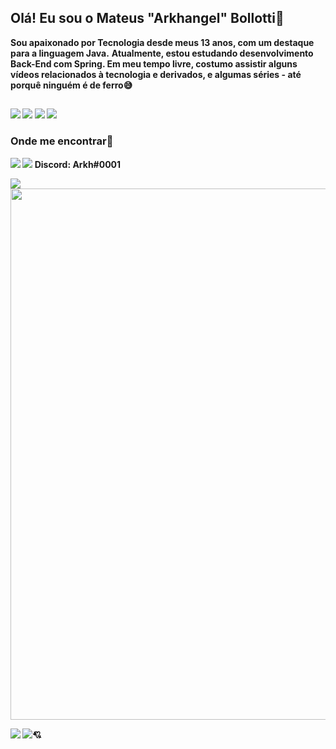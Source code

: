 ## Olá! Eu sou o Mateus "Arkhangel" Bollotti🤙

<strong>Sou apaixonado por Tecnologia desde meus 13 anos, com um destaque para a linguagem Java.</strong>
<strong>Atualmente, estou estudando desenvolvimento Back-End com Spring. Em meu tempo livre, costumo assistir alguns vídeos relacionados à tecnologia e derivados, e algumas séries - até porquê ninguém é de ferro😅<strong>
##

<img src="https://img.shields.io/badge/Java-ED8B00?style=for-the-badge&logo=java&logoColor=white">
<img src="https://img.shields.io/badge/IntelliJ_IDEA-000000.svg?style=for-the-badge&logo=intellij-idea&logoColor=white">
<img src="https://img.shields.io/badge/GIT-E44C30?style=for-the-badge&logo=git&logoColor=white">
<img src="https://img.shields.io/badge/Linux-FCC624?style=for-the-badge&logo=linux&logoColor=black">


### Onde me encontrar🔻
<a href="https://wa.me/+5544974005474"><img src="https://img.shields.io/badge/WhatsApp-25D366?style=for-the-badge&logo=whatsapp&logoColor=white"></a> <a href="mailto:mateus.ribeiro.dev@gmail.com"><img src="https://img.shields.io/badge/Gmail-D14836?style=for-the-badge&logo=gmail&logoColor=white"></a> 
<strong>Discord: Arkh#0001</strong>

<img src="https://github-readme-stats.vercel.app/api?username=mateus-bollotti-ribeiro&theme=dracula">

<img src="https://user-images.githubusercontent.com/8989346/136876224-bac0a91f-63a8-45ea-b5fc-6618bddf2335.gif" width="850px"> 
<p><img src="https://aleen42.github.io/badges/src/lamborghini.svg"> <img src="https://aleen42.github.io/badges/src/bugatti.svg">💘</p>
